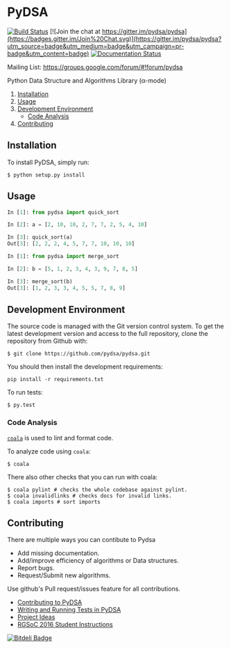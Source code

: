 # PyDSA

[![Build Status](https://travis-ci.org/pydsa/pydsa.svg?branch=master)](https://travis-ci.org/aktech/pydsa)
[![Join the chat at https://gitter.im/pydsa/pydsa](https://badges.gitter.im/Join%20Chat.svg)](https://gitter.im/pydsa/pydsa?utm_source=badge&utm_medium=badge&utm_campaign=pr-badge&utm_content=badge)
[![Documentation Status](https://readthedocs.org/projects/pydsa/badge/?version=latest)](http://pydsa.readthedocs.org/en/latest/?badge=latest)

Mailing List: https://groups.google.com/forum/#!forum/pydsa

Python Data Structure and Algorithms Library (α-mode)

1. [Installation](#installation)
2. [Usage](#usage)
3. [Development Environment](#development-environment)
    * [Code Analysis](#code-analysis)
4. [Contributing](#contributing)

## Installation

To install PyDSA, simply run:

```shell
$ python setup.py install
```

## Usage

```python
In [1]: from pydsa import quick_sort

In [2]: a = [2, 10, 10, 2, 7, 7, 2, 5, 4, 10]

In [3]: quick_sort(a)
Out[3]: [2, 2, 2, 4, 5, 7, 7, 10, 10, 10]
```

```python
In [1]: from pydsa import merge_sort

In [2]: b = [5, 1, 2, 3, 4, 3, 9, 7, 8, 5]

In [3]: merge_sort(b)
Out[3]: [1, 2, 3, 3, 4, 5, 5, 7, 8, 9]

```

## Development Environment

The source code is managed with the Git version control system. To get the latest development version and access to the full repository, clone the repository from Github with:

```
$ git clone https://github.com/pydsa/pydsa.git
```

You should then install the development requirements:

```
pip install -r requirements.txt
```

To run tests:

```
$ py.test
```

### Code Analysis

[`coala`](https://github.com/coala-analyzer/coala) is used to lint and format
code.

To analyze code using `coala`:

```
$ coala
```

There also other checks that you can run with coala:

```
$ coala pylint # checks the whole codebase against pylint.
$ coala invalidlinks # checks docs for invalid links.
$ coala imports # sort imports
```

## Contributing

There are multiple ways you can contibute to Pydsa

* Add missing documentation.
* Add/improve efficiency of algorithms or Data structures.
* Report bugs.
* Request/Submit new algorithms.

Use github's Pull request/issues feature for all contributions.

* [Contributing to PyDSA](https://github.com/pydsa/pydsa/wiki/Contributing-to-PyDSA)
* [Writing and Running Tests in PyDSA](https://github.com/pydsa/pydsa/wiki/Writing-and-Running-Tests-in-PyDSA)
* [Project Ideas](https://github.com/pydsa/pydsa/wiki/Project-Ideas)
* [RGSoC 2016 Student Instructions](https://github.com/pydsa/pydsa/wiki/RGSoC-2016-Student-Instructions)


[![Bitdeli Badge](https://d2weczhvl823v0.cloudfront.net/pydsa/pydsa/trend.png)](https://bitdeli.com/free "Bitdeli Badge")

